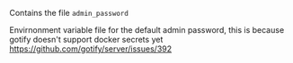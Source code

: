 Contains the file `admin_password`

Envirnonment variable file for the default admin password, this is because gotify doesn't support docker secrets yet
https://github.com/gotify/server/issues/392
